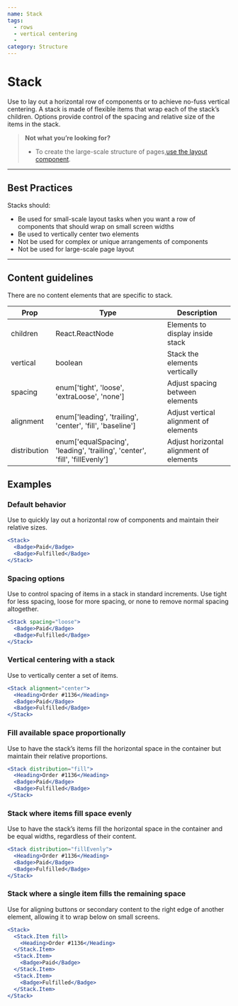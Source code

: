 ```yaml
---
name: Stack
tags:
  - rows
  - vertical centering
  -
category: Structure
---
```


# Stack
Use to lay out a horizontal row of components or to achieve no-fuss vertical
centering. A stack is made of flexible items that wrap each of the stack’s
children. Options provide control of the spacing and relative size of the items
in the stack.

> **Not what you’re looking for?**
>
>* To create the large-scale structure of pages,[use the layout component](/components/structure/layout).

---

## Best Practices
Stacks should:

* Be used for small-scale layout tasks when you want a row of components that should wrap on small screen widths
* Be used to vertically center two elements
* Not be used for complex or unique arrangements of components
* Not be used for large-scale page layout

---

## Content guidelines
There are no content elements that are specific to stack.

| Prop | Type | Description |
| ---- | ---- | ----------- |
| children | React.ReactNode | Elements to display inside stack |
| vertical | boolean | Stack the elements vertically |
| spacing | enum['tight', 'loose', 'extraLoose', 'none'] | Adjust spacing between elements |
| alignment | enum['leading', 'trailing', 'center', 'fill', 'baseline'] | Adjust vertical alignment of elements |
| distribution | enum['equalSpacing', 'leading', 'trailing', 'center', 'fill', 'fillEvenly'] | Adjust horizontal alignment of elements |

## Examples

### Default behavior

Use to quickly lay out a horizontal row of components and maintain their relative sizes.

```jsx
<Stack>
  <Badge>Paid</Badge>
  <Badge>Fulfilled</Badge>
</Stack>
```

### Spacing options

Use to control spacing of items in a stack in standard increments. Use tight for less spacing, loose for more spacing, or none to remove normal spacing altogether.

```jsx
<Stack spacing="loose">
  <Badge>Paid</Badge>
  <Badge>Fulfilled</Badge>
</Stack>
```

### Vertical centering with a stack

Use to vertically center a set of items.

```jsx
<Stack alignment="center">
  <Heading>Order #1136</Heading>
  <Badge>Paid</Badge>
  <Badge>Fulfilled</Badge>
</Stack>
```

### Fill available space proportionally

Use to have the stack’s items fill the horizontal space in the container but maintain their relative proportions.

```jsx
<Stack distribution="fill">
  <Heading>Order #1136</Heading>
  <Badge>Paid</Badge>
  <Badge>Fulfilled</Badge>
</Stack>
```

### Stack where items fill space evenly

Use to have the stack’s items fill the horizontal space in the container and be equal widths, regardless of their content.

```jsx
<Stack distribution="fillEvenly">
  <Heading>Order #1136</Heading>
  <Badge>Paid</Badge>
  <Badge>Fulfilled</Badge>
</Stack>
```

### Stack where a single item fills the remaining space

Use for aligning buttons or secondary content to the right edge of another element, allowing it to wrap below on small screens.

```jsx
<Stack>
  <Stack.Item fill>
    <Heading>Order #1136</Heading>
  </Stack.Item>
  <Stack.Item>
    <Badge>Paid</Badge>
  </Stack.Item>
  <Stack.Item>
    <Badge>Fulfilled</Badge>
  </Stack.Item>
</Stack>
```
